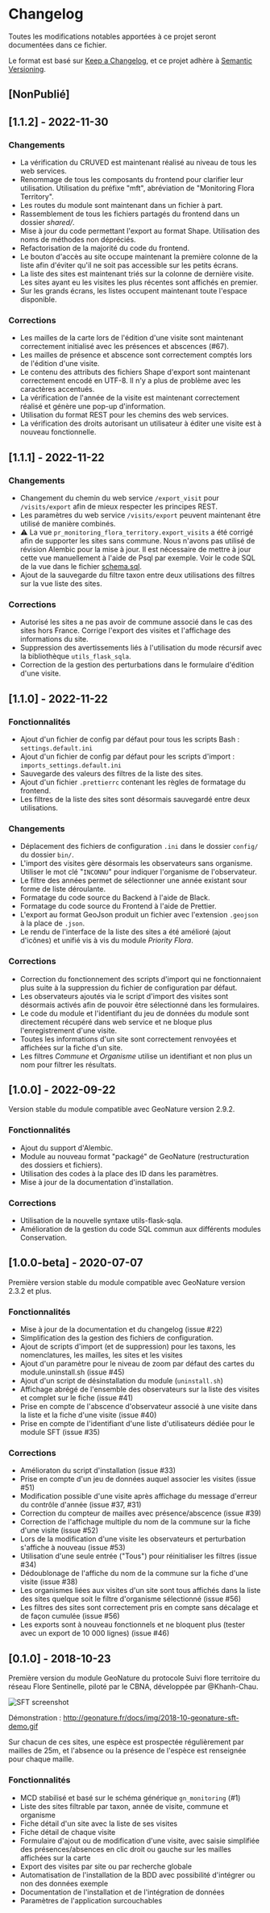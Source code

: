 # Changelog
Toutes les modifications notables apportées à ce projet seront documentées dans ce fichier.

Le format est basé sur [Keep a Changelog](https://keepachangelog.com/en/1.0.0/),
et ce projet adhère à [Semantic Versioning](https://semver.org/spec/v2.0.0.html).

## [NonPublié]

## [1.1.2] - 2022-11-30

### Changements

* La vérification du CRUVED est maintenant réalisé au niveau de tous les web services.
* Renommage de tous les composants du frontend pour clarifier leur utilisation. Utilisation du préfixe "mft", abréviation de "Monitoring Flora Territory".
* Les routes du module sont maintenant dans un fichier à part.
* Rassemblement de tous les fichiers partagés du frontend dans un dossier *shared/*.
* Mise à jour du code permettant l'export au format Shape. Utilisation des noms de méthodes non dépréciés.
* Refactorisation de la majorité du code du frontend.
* Le bouton d'accès au site occupe maintenant la première colonne de la liste afin d'éviter qu'il ne soit pas accessible sur les petits écrans.
* La liste des sites est maintenant triés sur la colonne de dernière visite. Les sites ayant eu les visites les plus récentes sont affichés en premier.
* Sur les grands écrans, les listes occupent maintenant toute l'espace disponible.

### Corrections

* Les mailles de la carte lors de l'édition d'une visite sont maintenant correctement initialisé avec les présences et abscences (#67).
* Les mailles de présence et abscence sont correctement comptés lors de l'édition d'une visite.
* Le contenu des attributs des fichiers Shape d'export sont maintenant correctement encodé en UTF-8. Il n'y a plus de problème avec les caractères accentués.
* La vérification de l'année de la visite est maintenant correctement réalisé et génère une pop-up d'information.
* Utilisation du format REST pour les chemins des web services.
* La vérification des droits autorisant un utilisateur à éditer une visite est à nouveau fonctionnelle.

## [1.1.1] - 2022-11-22

### Changements

* Changement du chemin du web service `/export_visit` pour `/visits/export` afin de mieux respecter les principes REST.
* Les paramètres du web service `/visits/export` peuvent maintenant être utilisé de manière combinés.
* ⚠️ La vue `pr_monitoring_flora_territory.export_visits` a été corrigé afin de supporter les sites sans commune. Nous n'avons pas utilisé de révision Alembic pour la mise à jour. Il est nécessaire de mettre à jour cette vue manuellement à l'aide de Psql par exemple. Voir le code SQL de la vue dans le fichier [schema.sql](backend/gn_module_monitoring_flora_territory/migrations/data/schema.sql).
* Ajout de la sauvegarde du filtre taxon entre deux utilisations des filtres sur la vue liste des sites.


### Corrections

* Autorisé les sites a ne pas avoir de commune associé dans le cas des sites hors France. Corrige l'export des visites et l'affichage des informations du site.
* Suppression des avertissements liés à l'utilisation du mode récursif avec la bibliothèque `utils_flask_sqla`.
* Correction de la gestion des perturbations dans le formulaire d'édition d'une visite.


## [1.1.0] - 2022-11-22

### Fonctionnalités

* Ajout d'un fichier de config par défaut pour tous les scripts Bash : `settings.default.ini`
* Ajout d'un fichier de config par défaut pour les scripts d'import : `imports_settings.default.ini`
* Sauvegarde des valeurs des filtres de la liste des sites.
* Ajout d'un fichier `.prettierrc` contenant les règles de formatage du frontend.
* Les filtres de la liste des sites sont désormais sauvegardé entre deux utilisations.

### Changements

* Déplacement des fichiers de configuration `.ini` dans le dossier `config/` du dossier `bin/`.
* L'import des visites gère désormais les observateurs sans organisme. Utiliser le mot clé "`INCONNU`" pour indiquer l'organisme de l'observateur.
* Le filtre des années permet de sélectionner une année existant sour forme de liste déroulante.
* Formatage du code source du Backend à l'aide de Black.
* Formatage du code source du Frontend à l'aide de Prettier.
* L'export au format GeoJson produit un fichier avec l'extension `.geojson` à la place de `.json`.
* Le rendu de l'interface de la liste des sites a été amélioré (ajout d'icônes) et unifié vis à vis du module *Priority Flora*.

### Corrections

* Correction du fonctionnement des scripts d'import qui ne fonctionnaient plus suite à la
suppression du fichier de configuration par défaut.
* Les observateurs ajoutés via le script d'import des visites sont désormais activés afin de pouvoir être sélectionné dans les formulaires.
* Le code du module et l'identifiant du jeu de données du module sont directement récupéré dans web service et ne bloque plus l'enregistrement d'une visite.
* Toutes les informations d'un site sont correctement renvoyées et affichées sur la fiche d'un site.
* Les filtres *Commune* et *Organisme* utilise un identifiant et non plus un nom pour filtrer les résultats.


## [1.0.0] - 2022-09-22

Version stable du module compatible avec GeoNature version 2.9.2.

### Fonctionnalités

* Ajout du support d'Alembic.
* Module au nouveau format "packagé" de GeoNature (restructuration des dossiers et fichiers).
* Utilisation des codes à la place des ID dans les paramètres.
* Mise à jour de la documentation d'installation.

### Corrections

* Utilisation de la nouvelle syntaxe utils-flask-sqla.
* Amélioration de la gestion du code SQL commun aux différents modules Conservation.

## [1.0.0-beta] - 2020-07-07

Première version stable du module compatible avec GeoNature version 2.3.2 et plus.

### Fonctionnalités

* Mise à jour de la documentation et du changelog (issue #22)
* Simplification des la gestion des fichiers de configuration.
* Ajout de scripts d'import (et de suppression) pour les taxons, les nomenclatures, les mailles, les sites et les visites
* Ajout d'un paramètre pour le niveau de zoom par défaut des cartes du module.uninstall.sh (issue #45)
* Ajout d'un script de désinstallation du module (`uninstall.sh`)
* Affichage abrégé de l'ensemble des observateurs sur la liste des visites et complet sur le fiche (issue #41)
* Prise en compte de l'abscence d'observateur associé à une visite dans la liste et la fiche d'une visite (issue #40)
* Prise en compte de l'identifiant d'une liste d'utilisateurs dédiée pour le module SFT (issue #35)

### Corrections

* Amélioraton du script d'installation (issue #33)
* Prise en compte d'un jeu de données auquel associer les visites (issue #51)
* Modification possible d'une visite après affichage du message d'erreur du contrôle d'année (issue #37, #31)
* Correction du compteur de mailles avec présence/abscence (issue #39)
* Correction de l'affichage multiple du nom de la commune sur la fiche d'une visite (issue #52)
* Lors de la modification d'une visite les observateurs et perturbation s'affiche à nouveau (issue #53)
* Utilisation d'une seule entrée ("Tous") pour réinitialiser les filtres (issue #34)
* Dédoublonage de l'affiche du nom de la commune sur la fiche d'une visite (issue #38)
* Les organismes liées aux visites d'un site sont tous affichés dans la liste des sites quelque soit le filtre d'organisme sélectionné (issue #56)
* Les filtres des sites sont correctement pris en compte sans décalage et de façon cumulée (issue #56)
* Les exports sont à nouveau fonctionnels et ne bloquent plus (tester avec un export de 10 000 lignes) (issue #46)

## [0.1.0] - 2018-10-23

Première version du module GeoNature du protocole Suivi flore territoire du réseau Flore Sentinelle, piloté par le CBNA, développée par @Khanh-Chau.

![SFT screenshot](http://geonature.fr/docs/img/2018-09-sft.jpg)

Démonstration : http://geonature.fr/docs/img/2018-10-geonature-sft-demo.gif

Sur chacun de ces sites, une espèce est prospectée régulièrement par mailles de 25m, et l'absence ou la présence de l'espèce est renseignée pour chaque maille.

### Fonctionnalités

* MCD stabilisé et basé sur le schéma générique ``gn_monitoring`` (#1)
* Liste des sites filtrable par taxon, année de visite, commune et organisme
* Fiche détail d'un site avec la liste de ses visites
* Fiche détail de chaque visite
* Formulaire d'ajout ou de modification d'une visite, avec saisie simplifiée des présences/absences en clic droit ou gauche sur les mailles affichées sur la carte
* Export des visites par site ou par recherche globale
* Automatisation de l'installation de la BDD avec possibilité d'intégrer ou non des données exemple
* Documentation de l'installation et de l'intégration de données
* Paramètres de l'application surcouchables
